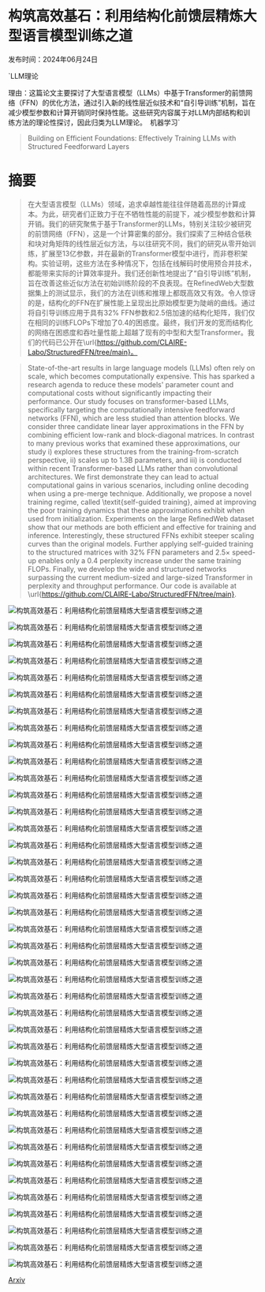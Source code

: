 # 构筑高效基石：利用结构化前馈层精炼大型语言模型训练之道

发布时间：2024年06月24日

`LLM理论

理由：这篇论文主要探讨了大型语言模型（LLMs）中基于Transformer的前馈网络（FFN）的优化方法，通过引入新的线性层近似技术和“自引导训练”机制，旨在减少模型参数和计算开销同时保持性能。这些研究内容属于对LLM内部结构和训练方法的理论性探讨，因此归类为LLM理论。` `机器学习`

> Building on Efficient Foundations: Effectively Training LLMs with Structured Feedforward Layers

# 摘要

> 在大型语言模型（LLMs）领域，追求卓越性能往往伴随着高昂的计算成本。为此，研究者们正致力于在不牺牲性能的前提下，减少模型参数和计算开销。我们的研究聚焦于基于Transformer的LLMs，特别关注较少被研究的前馈网络（FFN），这是一个计算密集的部分。我们探索了三种结合低秩和块对角矩阵的线性层近似方法，与以往研究不同，我们的研究从零开始训练，扩展至13亿参数，并在最新的Transformer模型中进行，而非卷积架构。实验证明，这些方法在多种情况下，包括在线解码时使用预合并技术，都能带来实际的计算效率提升。我们还创新性地提出了“自引导训练”机制，旨在改善这些近似方法在初始训练阶段的不良表现。在RefinedWeb大型数据集上的测试显示，我们的方法在训练和推理上都既高效又有效。令人惊讶的是，结构化的FFN在扩展性能上呈现出比原始模型更为陡峭的曲线。通过将自引导训练应用于具有32% FFN参数和2.5倍加速的结构化矩阵，我们仅在相同的训练FLOPs下增加了0.4的困惑度。最终，我们开发的宽而结构化的网络在困惑度和吞吐量性能上超越了现有的中型和大型Transformer。我们的代码已公开在\url{https://github.com/CLAIRE-Labo/StructuredFFN/tree/main}。

> State-of-the-art results in large language models (LLMs) often rely on scale, which becomes computationally expensive. This has sparked a research agenda to reduce these models' parameter count and computational costs without significantly impacting their performance. Our study focuses on transformer-based LLMs, specifically targeting the computationally intensive feedforward networks (FFN), which are less studied than attention blocks. We consider three candidate linear layer approximations in the FFN by combining efficient low-rank and block-diagonal matrices. In contrast to many previous works that examined these approximations, our study i) explores these structures from the training-from-scratch perspective, ii) scales up to 1.3B parameters, and iii) is conducted within recent Transformer-based LLMs rather than convolutional architectures. We first demonstrate they can lead to actual computational gains in various scenarios, including online decoding when using a pre-merge technique. Additionally, we propose a novel training regime, called \textit{self-guided training}, aimed at improving the poor training dynamics that these approximations exhibit when used from initialization. Experiments on the large RefinedWeb dataset show that our methods are both efficient and effective for training and inference. Interestingly, these structured FFNs exhibit steeper scaling curves than the original models. Further applying self-guided training to the structured matrices with 32\% FFN parameters and 2.5$\times$ speed-up enables only a 0.4 perplexity increase under the same training FLOPs. Finally, we develop the wide and structured networks surpassing the current medium-sized and large-sized Transformer in perplexity and throughput performance. Our code is available at \url{https://github.com/CLAIRE-Labo/StructuredFFN/tree/main}.

![构筑高效基石：利用结构化前馈层精炼大型语言模型训练之道](../../../paper_images/2406.16450/fig_scalinglaw_lowrank.png)

![构筑高效基石：利用结构化前馈层精炼大型语言模型训练之道](../../../paper_images/2406.16450/fig_sgt_lowrank.png)

![构筑高效基石：利用结构化前馈层精炼大型语言模型训练之道](../../../paper_images/2406.16450/methods.png)

![构筑高效基石：利用结构化前馈层精炼大型语言模型训练之道](../../../paper_images/2406.16450/wiki-lowrank128-sgt-15x3.png)

![构筑高效基石：利用结构化前馈层精炼大型语言模型训练之道](../../../paper_images/2406.16450/wiki-lowrank128-sgt-5x4.png)

![构筑高效基石：利用结构化前馈层精炼大型语言模型训练之道](../../../paper_images/2406.16450/fig_efficiency_complete.png)

![构筑高效基石：利用结构化前馈层精炼大型语言模型训练之道](../../../paper_images/2406.16450/fig_efficiency_param_complete.png)

![构筑高效基石：利用结构化前馈层精炼大型语言模型训练之道](../../../paper_images/2406.16450/fig_efficiency_bs_32.png)

![构筑高效基石：利用结构化前馈层精炼大型语言模型训练之道](../../../paper_images/2406.16450/fig_scalinglaw_blockdense.png)

![构筑高效基石：利用结构化前馈层精炼大型语言模型训练之道](../../../paper_images/2406.16450/fig_scalinglaw_blockshuffle.png)

![构筑高效基石：利用结构化前馈层精炼大型语言模型训练之道](../../../paper_images/2406.16450/wiki-lowrank-15x3.png)

![构筑高效基石：利用结构化前馈层精炼大型语言模型训练之道](../../../paper_images/2406.16450/wiki-lowrank-1x3.png)

![构筑高效基石：利用结构化前馈层精炼大型语言模型训练之道](../../../paper_images/2406.16450/wiki-lowrank-5x4.png)

![构筑高效基石：利用结构化前馈层精炼大型语言模型训练之道](../../../paper_images/2406.16450/wiki-lowrank128-sgt-15x3.png)

![构筑高效基石：利用结构化前馈层精炼大型语言模型训练之道](../../../paper_images/2406.16450/wiki-lowrank128-sgt-1x3.png)

![构筑高效基石：利用结构化前馈层精炼大型语言模型训练之道](../../../paper_images/2406.16450/wiki-lowrank128-sgt-5x4.png)

![构筑高效基石：利用结构化前馈层精炼大型语言模型训练之道](../../../paper_images/2406.16450/wiki-blockdense-15x3.png)

![构筑高效基石：利用结构化前馈层精炼大型语言模型训练之道](../../../paper_images/2406.16450/wiki-blockdense-1x3.png)

![构筑高效基石：利用结构化前馈层精炼大型语言模型训练之道](../../../paper_images/2406.16450/wiki-blockdense-5x4.png)

![构筑高效基石：利用结构化前馈层精炼大型语言模型训练之道](../../../paper_images/2406.16450/wiki-blockdense-sgt-15x3.png)

![构筑高效基石：利用结构化前馈层精炼大型语言模型训练之道](../../../paper_images/2406.16450/wiki-blockdense-sgt-1x3.png)

![构筑高效基石：利用结构化前馈层精炼大型语言模型训练之道](../../../paper_images/2406.16450/wiki-blockdense-sgt-5x4.png)

![构筑高效基石：利用结构化前馈层精炼大型语言模型训练之道](../../../paper_images/2406.16450/wiki-blockshuffle-15x3.png)

![构筑高效基石：利用结构化前馈层精炼大型语言模型训练之道](../../../paper_images/2406.16450/wiki-blockshuffle-1x3.png)

![构筑高效基石：利用结构化前馈层精炼大型语言模型训练之道](../../../paper_images/2406.16450/wiki-blockshuffle-5x4.png)

![构筑高效基石：利用结构化前馈层精炼大型语言模型训练之道](../../../paper_images/2406.16450/wiki-blockshuffle-sgt-15x3.png)

![构筑高效基石：利用结构化前馈层精炼大型语言模型训练之道](../../../paper_images/2406.16450/wiki-blockshuffle-sgt-1x3.png)

![构筑高效基石：利用结构化前馈层精炼大型语言模型训练之道](../../../paper_images/2406.16450/wiki-blockshuffle-sgt-5x4.png)

![构筑高效基石：利用结构化前馈层精炼大型语言模型训练之道](../../../paper_images/2406.16450/xl-lowrank.png)

![构筑高效基石：利用结构化前馈层精炼大型语言模型训练之道](../../../paper_images/2406.16450/xl-blockdense.png)

![构筑高效基石：利用结构化前馈层精炼大型语言模型训练之道](../../../paper_images/2406.16450/fig_singular_rank_0x2_768.png)

![构筑高效基石：利用结构化前馈层精炼大型语言模型训练之道](../../../paper_images/2406.16450/fig_singular_rank_0x2_1536.png)

![构筑高效基石：利用结构化前馈层精炼大型语言模型训练之道](../../../paper_images/2406.16450/fig_singular_rank_0x5_768.png)

![构筑高效基石：利用结构化前馈层精炼大型语言模型训练之道](../../../paper_images/2406.16450/fig_singular_rank_0x5_1536.png)

![构筑高效基石：利用结构化前馈层精炼大型语言模型训练之道](../../../paper_images/2406.16450/fig_singular_nblocks_0x2_768.png)

![构筑高效基石：利用结构化前馈层精炼大型语言模型训练之道](../../../paper_images/2406.16450/fig_singular_nblocks_0x2_1536.png)

![构筑高效基石：利用结构化前馈层精炼大型语言模型训练之道](../../../paper_images/2406.16450/fig_singular_nblocks_0x5_768.png)

![构筑高效基石：利用结构化前馈层精炼大型语言模型训练之道](../../../paper_images/2406.16450/fig_singular_nblocks_0x5_1536.png)

![构筑高效基石：利用结构化前馈层精炼大型语言模型训练之道](../../../paper_images/2406.16450/fig_sgt_blockdense.png)

![构筑高效基石：利用结构化前馈层精炼大型语言模型训练之道](../../../paper_images/2406.16450/fig_sgt_blockshuffle.png)

[Arxiv](https://arxiv.org/abs/2406.16450)